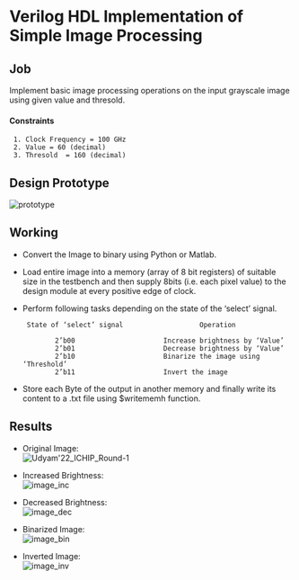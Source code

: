 
# Verilog HDL Implementation of Simple Image Processing

## Job
 Implement basic image processing operations on the input grayscale image using given value and thresold.

#### Constraints
     1. Clock Frequency = 100 GHz
     2. Value = 60 (decimal)
     3. Thresold  = 160 (decimal)

## Design Prototype
 ![prototype](https://user-images.githubusercontent.com/77710362/177599147-45480773-bd06-4bb1-8f3b-faf144301ecc.png)

## Working
 - Convert the Image to binary using Python or Matlab.
 - Load entire image into a memory (array of 8 bit registers) of suitable size in the testbench and then supply 8bits (i.e. each pixel value) to the design module at every positive edge of clock.
 -  Perform following tasks depending on the state of the ‘select’ signal.
        
         State of ‘select’ signal                   Operation
         
                2’b00                      Increase brightness by ‘Value’
                2’b01                      Decrease brightness by ‘Value’
                2’b10                      Binarize the image using ‘Threshold’
                2’b11                      Invert the image

- Store each Byte of the output in another memory and finally  write its content to a .txt file using $writememh function.

## Results
 - Original Image:\
   ![Udyam'22_ICHIP_Round-1](https://user-images.githubusercontent.com/77710362/177598231-4683f887-4560-4c58-935a-a61f931f78ab.jpg)

 - Increased Brightness:\
   ![image_inc](https://user-images.githubusercontent.com/77710362/177598279-d4c07be5-4cf2-437f-8be0-de803c7449c9.jpg)

 - Decreased Brightness:\
   ![image_dec](https://user-images.githubusercontent.com/77710362/177598342-4e9b33ec-2994-442d-91b5-3d0fe7f4b03a.jpg)
   
 - Binarized Image:\
   ![image_bin](https://user-images.githubusercontent.com/77710362/177598421-65b67874-58d5-4241-880a-ba78677e8721.jpg)

 - Inverted Image:\
   ![image_inv](https://user-images.githubusercontent.com/77710362/177598457-566457a4-1402-43fb-8a47-0cc09a9e5185.jpg)
  
